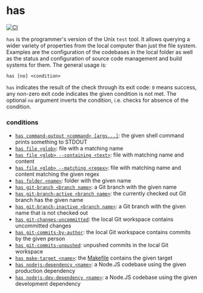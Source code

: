 # has

[![CI](https://github.com/kevgo/has/actions/workflows/ci.yml/badge.svg)](https://github.com/kevgo/has/actions/workflows/ci.yml)

`has` is the programmer's version of the Unix `test` tool. It allows querying a
wider variety of properties from the local computer than just the file system.
Examples are the configuration of the codebases in the local folder as well as
the status and configuration of source code management and build systems for
them. The general usage is:

```
has [no] <condition>
```

`has` indicates the result of the check through its exit code: `0` means
success, any non-zero exit code indicates the given condition is not met. The
optional `no` argument inverts the condition, i.e. checks for absence of the
condition.

### conditions

- [`has command-output <command> [args...]`](features/shell-command/command-output.feature):
  the given shell command prints something to STDOUT
- [`has file <glob>`](features/filesystem/file-name.feature): file with a
  matching name
- [`has file <glob> --containing <text>`](features/filesystem/file-name-and-content.feature):
  file with matching name and content
- [`has file <glob> --matching <regex>`](features/filesystem/file-name-and-content.feature):
  file with matching name and content matching the given regex
- [`has folder <name>`](features/filesystem/folder.feature): folder with the
  given name
- [`has git-branch <branch name>`](features/git/git-branch.feature): a Git
  branch with the given name
- [`has git-branch-active <branch name>`](features/git/git-branch-active.feature):
  the currently checked out Git branch has the given name
- [`has git-branch-inactive <branch name>`](features/git/git-branch-inactive.feature):
  a Git branch with the given name that is not checked out
- [`has git-changes-uncommitted`](features/git/git-changes-uncommitted.feature):
  the local Git workspace contains uncommitted changes
- [`has git-commits-by-author`](features/git/git-commits-by-author.feature): the
  local Git workspace contains commits by the given person
- [`has git-commits-unpushed`](features/git/git-commits-unpushed.feature):
  unpushed commits in the local Git workspace
- [`has make-target <name>`](features/make/make-target.feature): the
  [Makefile](https://www.gnu.org/software/make) contains the given target
- [`has nodejs-dependency <name>`](features/node.js/node-dependency.feature): a
  Node.JS codebase using the given production dependency
- [`has nodejs-dev-dependency <name>`](features/node.js/node-dependency.feature):
  a Node.JS codebase using the given development dependency
